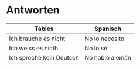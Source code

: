 Antworten
=========

| Tables                   | Spanisch        |
|--------------------------|-----------------|
| Ich brauche es nicht     | No lo necesito  |
| Ich weiss es nicth       | No lo sé        |
| Ich spreche kein Deutsch | No hablo alemán |


